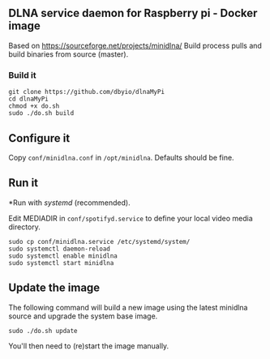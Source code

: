## DLNA service daemon for Raspberry pi - Docker image

Based on https://sourceforge.net/projects/minidlna/
Build process pulls and build binaries from source (master).


### Build it

```
git clone https://github.com/dbyio/dlnaMyPi
cd dlnaMyPi
chmod +x do.sh
sudo ./do.sh build
```

## Configure it

Copy `conf/minidlna.conf` in `/opt/minidlna`.
Defaults should be fine.


## Run it

*Run with *systemd* (recommended).

Edit MEDIADIR in `conf/spotifyd.service` to define your local video media directory.

```
sudo cp conf/minidlna.service /etc/systemd/system/
sudo systemctl daemon-reload
sudo systemctl enable minidlna
sudo systemctl start minidlna
```


## Update the image

The following command will build a new image using the latest minidlna source and upgrade the system base image.

```
sudo ./do.sh update
```

You'll then need to (re)start the image manually.
